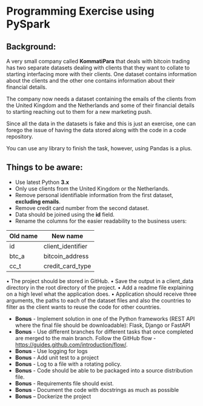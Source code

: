 # Programming Exercise using PySpark

## Background:
A very small company called **KommatiPara** that deals with bitcoin trading has two separate datasets dealing with clients that they want to collate to starting interfacing more with their clients. One dataset contains information about the clients and the other one contains information about their financial details.

The company now needs a dataset containing the emails of the clients from the United Kingdom and the Netherlands and some of their financial details to starting reaching out to them for a new marketing push.

Since all the data in the datasets is fake and this is just an exercise, one can forego the issue of having the data stored along with the code in a code repository.

You can use any library to finish the task, however, using Pandas is a plus.

## Things to be aware:

- Use latest Python **3.x**
- Only use clients from the United Kingdom or the Netherlands.
- Remove personal identifiable information from the first dataset, **excluding emails**.
- Remove credit card number from the second dataset.
- Data should be joined using the **id** field.
- Rename the columns for the easier readability to the business users:


Old name|New name
--|--
id|client_identifier
btc_a|bitcoin_address
cc_t|credit_card_type


•	The project should be stored in GitHub.
•	Save the output in a client_data directory in the root directory of the project.
•	Add a readme file explaining on a high level what the application does.
•	Application should receive three arguments, the paths to each of the dataset files and also the countries to filter as the client wants to reuse the code for other countries.


- **Bonus** - Implement solution in one of the Python frameworks (REST API where the final file should be downloadable): Flask, Django or FastAPI
- **Bonus** - Use different branches for different tasks that once completed are merged to the main branch. Follow the GitHub flow - https://guides.github.com/introduction/flow/.
- **Bonus** - Use logging for logs
- **Bonus** - Add unit test to a project
- **Bonus** - Log to a file with a rotating policy.
- **Bonus** - Code should be able to be packaged into a source distribution file.
- **Bonus** - Requirements file should exist.
- **Bonus** - Document the code with docstrings as much as possible 
- **Bonus** – Dockerize the project
